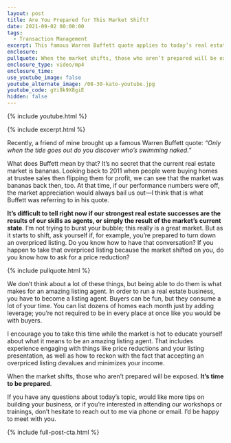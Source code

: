 ```yaml
---
layout: post
title: Are You Prepared for This Market Shift?
date: 2021-09-02 00:00:00
tags:
  - Transaction Management
excerpt: This famous Warren Buffett quote applies to today’s real estate industry.
enclosure:
pullquote: When the market shifts, those who aren’t prepared will be exposed.
enclosure_type: video/mp4
enclosure_time:
use_youtube_image: false
youtube_alternate_image: /08-30-kato-youtube.jpg
youtube_code: gYi9k9X8giE
hidden: false
---
```

{% include youtube.html %}

{% include excerpt.html %}

Recently, a friend of mine brought up a famous Warren Buffett quote: *“Only when the tide goes out do you discover who’s swimming naked.”*

What does Buffett mean by that? It’s no secret that the current real estate market is bananas. Looking back to 2011 when people were buying homes at trustee sales then flipping them for profit, we can see that the market was bananas back then, too. At that time, if our performance numbers were off, the market appreciation would always bail us out—I think that is what Buffett was referring to in his quote.

**It’s difficult to tell right now if our strongest real estate successes are the results of our skills as agents, or simply the result of the market’s current state**. I’m not trying to burst your bubble; this really is a great market. But as it starts to shift, ask yourself if, for example, you’re prepared to turn down an overpriced listing. Do you know how to have that conversation? If you happen to take that overpriced listing because the market shifted on you, do you know how to ask for a price reduction?

{% include pullquote.html %}

We don’t think about a lot of these things, but being able to do them is what makes for an amazing listing agent. In order to run a real estate business, you have to become a listing agent. Buyers can be fun, but they consume a lot of your time. You can list dozens of homes each month just by adding leverage; you’re not required to be in every place at once like you would be with buyers.

I encourage you to take this time while the market is hot to educate yourself about what it means to be an amazing listing agent. That includes experience engaging with things like price reductions and your listing presentation, as well as how to reckon with the fact that accepting an overpriced listing devalues and minimizes your income.

When the market shifts, those who aren’t prepared will be exposed. **It’s time to be prepared**.

If you have any questions about today’s topic, would like more tips on building your business, or if you’re interested in attending our workshops or trainings, don’t hesitate to reach out to me via phone or email. I’d be happy to meet with you.

{% include full-post-cta.html %}
